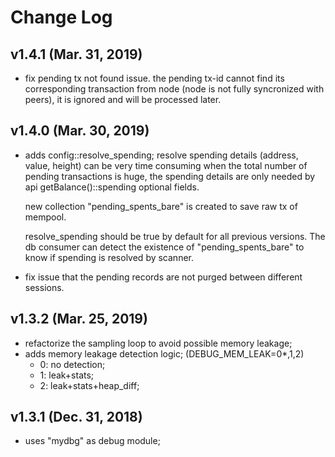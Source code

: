 Change Log
==========

v1.4.1 (Mar. 31, 2019)
----------------------

- fix pending tx not found issue.
  the pending tx-id cannot find its corresponding transaction from node (node is not fully syncronized with peers),
  it is ignored and will be processed later.

v1.4.0 (Mar. 30, 2019)
----------------------

- adds config::resolve_spending;
  resolve spending details (address, value, height) can be very time consuming when the total number of pending transactions is huge,
  the spending details are only needed by api getBalance()::spending optional fields.

  new collection "pending_spents_bare" is created to save raw tx of mempool.

  resolve_spending should be true by default for all previous versions. The db consumer can detect the existence of "pending_spents_bare" to 
  know if spending is resolved by scanner.

- fix issue that the pending records are not purged between different sessions.

v1.3.2 (Mar. 25, 2019)
----------------------

- refactorize the sampling loop to avoid possible memory leakage;
- adds memory leakage detection logic; (DEBUG_MEM_LEAK=0*,1,2)
  - 0: no detection;
  - 1: leak+stats;
  - 2: leak+stats+heap_diff;


v1.3.1 (Dec. 31, 2018)
----------------------

- uses "mydbg" as debug module;